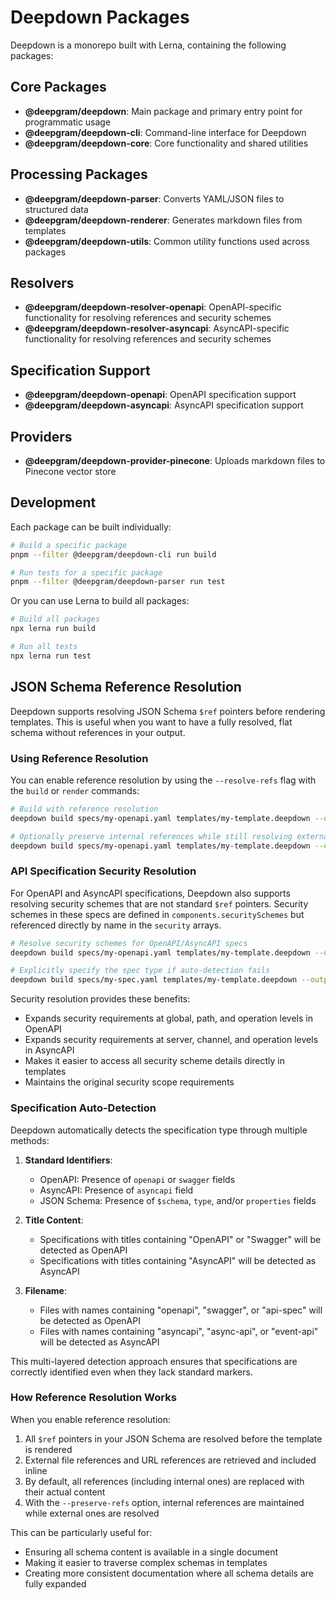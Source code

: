 # Deepdown Packages

Deepdown is a monorepo built with Lerna, containing the following packages:

## Core Packages

- **@deepgram/deepdown**: Main package and primary entry point for programmatic usage
- **@deepgram/deepdown-cli**: Command-line interface for Deepdown
- **@deepgram/deepdown-core**: Core functionality and shared utilities

## Processing Packages

- **@deepgram/deepdown-parser**: Converts YAML/JSON files to structured data
- **@deepgram/deepdown-renderer**: Generates markdown files from templates
- **@deepgram/deepdown-utils**: Common utility functions used across packages

## Resolvers

- **@deepgram/deepdown-resolver-openapi**: OpenAPI-specific functionality for resolving references and security schemes
- **@deepgram/deepdown-resolver-asyncapi**: AsyncAPI-specific functionality for resolving references and security schemes

## Specification Support

- **@deepgram/deepdown-openapi**: OpenAPI specification support
- **@deepgram/deepdown-asyncapi**: AsyncAPI specification support

## Providers

- **@deepgram/deepdown-provider-pinecone**: Uploads markdown files to Pinecone vector store

## Development

Each package can be built individually:

```bash
# Build a specific package
pnpm --filter @deepgram/deepdown-cli run build

# Run tests for a specific package
pnpm --filter @deepgram/deepdown-parser run test
```

Or you can use Lerna to build all packages:

```bash
# Build all packages
npx lerna run build

# Run all tests
npx lerna run test
```

## JSON Schema Reference Resolution

Deepdown supports resolving JSON Schema `$ref` pointers before rendering templates. This is useful when you want to have a fully resolved, flat schema without references in your output.

### Using Reference Resolution

You can enable reference resolution by using the `--resolve-refs` flag with the `build` or `render` commands:

```bash
# Build with reference resolution
deepdown build specs/my-openapi.yaml templates/my-template.deepdown --output docs/output --resolve-refs

# Optionally preserve internal references while still resolving external ones
deepdown build specs/my-openapi.yaml templates/my-template.deepdown --output docs/output --resolve-refs --preserve-refs
```

### API Specification Security Resolution

For OpenAPI and AsyncAPI specifications, Deepdown also supports resolving security schemes that are not standard `$ref` pointers. Security schemes in these specs are defined in `components.securitySchemes` but referenced directly by name in the `security` arrays.

```bash
# Resolve security schemes for OpenAPI/AsyncAPI specs
deepdown build specs/my-openapi.yaml templates/my-template.deepdown --output docs/output --resolve-refs --resolve-security

# Explicitly specify the spec type if auto-detection fails
deepdown build specs/my-spec.yaml templates/my-template.deepdown --output docs/output --resolve-refs --resolve-security --spec-type openapi
```

Security resolution provides these benefits:

- Expands security requirements at global, path, and operation levels in OpenAPI
- Expands security requirements at server, channel, and operation levels in AsyncAPI
- Makes it easier to access all security scheme details directly in templates
- Maintains the original security scope requirements

### Specification Auto-Detection

Deepdown automatically detects the specification type through multiple methods:

1. **Standard Identifiers**:
   - OpenAPI: Presence of `openapi` or `swagger` fields
   - AsyncAPI: Presence of `asyncapi` field
   - JSON Schema: Presence of `$schema`, `type`, and/or `properties` fields

2. **Title Content**:
   - Specifications with titles containing "OpenAPI" or "Swagger" will be detected as OpenAPI
   - Specifications with titles containing "AsyncAPI" will be detected as AsyncAPI

3. **Filename**:
   - Files with names containing "openapi", "swagger", or "api-spec" will be detected as OpenAPI
   - Files with names containing "asyncapi", "async-api", or "event-api" will be detected as AsyncAPI

This multi-layered detection approach ensures that specifications are correctly identified even when they lack standard markers.

### How Reference Resolution Works

When you enable reference resolution:

1. All `$ref` pointers in your JSON Schema are resolved before the template is rendered
2. External file references and URL references are retrieved and included inline
3. By default, all references (including internal ones) are replaced with their actual content
4. With the `--preserve-refs` option, internal references are maintained while external ones are resolved

This can be particularly useful for:

- Ensuring all schema content is available in a single document
- Making it easier to traverse complex schemas in templates
- Creating more consistent documentation where all schema details are fully expanded 